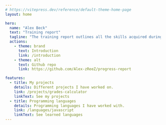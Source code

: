 ```yaml
---
# https://vitepress.dev/reference/default-theme-home-page
layout: home

hero:
  name: "Alex Beck"
  text: "Training report"
  tagline: "The training report outlines all the skills acquired during the CFC of computer scientist applications development."
  actions:
    - theme: brand
      text: Introduction
      link: /introduction
    - theme: alt
      text: Github repo
      link: https://github.com/Alex-zReeZ/progress-report

features:
  - title: My projects
    details: Different projects I have worked on.
    link: /projects/grades-calculator
    linkText: See my projects
  - title: Programming languages
    details: Programming languages I have worked with.
    link: /languages/javascript
    linkText: See learned languages
---
```




